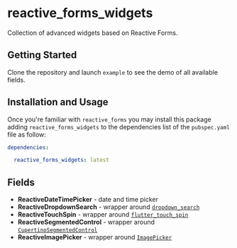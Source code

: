 # reactive_forms_widgets

Collection of advanced widgets based on Reactive Forms.

## Getting Started

Clone the repository and launch `example` to see the demo of all available fields.

## Installation and Usage

Once you're familiar with `reactive_forms` you may install this package adding `reactive_forms_widgets` to the dependencies list
of the `pubspec.yaml` file as follow:

```yaml
dependencies:

  reactive_forms_widgets: latest
```

## Fields

- **ReactiveDateTimePicker** - date and time picker
- **ReactiveDropdownSearch** - wrapper around [`dropdown_search`](https://pub.dev/packages/dropdown_search)
- **ReactiveTouchSpin** - wrapper around [`flutter_touch_spin`](https://pub.dev/packages/flutter_touch_spin)
- **ReactiveSegmentedControl** - wrapper around [`CupertinoSegmentedControl`](https://api.flutter.dev/flutter/cupertino/CupertinoSegmentedControl-class.html)
- **ReactiveImagePicker** - wrapper around [`ImagePicker`](https://pub.dev/packages/image_picker)
